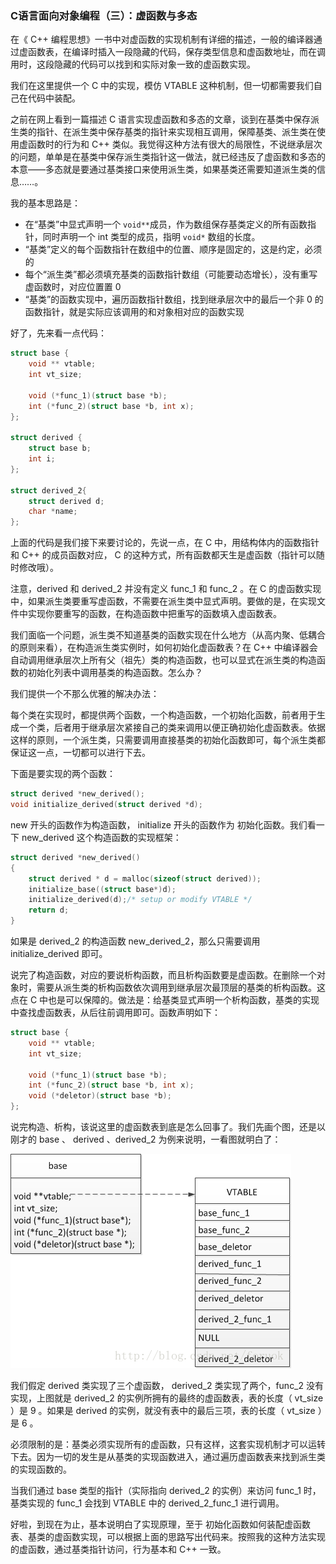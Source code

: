 ### C语言面向对象编程（三）：虚函数与多态

在《 C++ 编程思想》一书中对虚函数的实现机制有详细的描述，一般的编译器通过虚函数表，在编译时插入一段隐藏的代码，保存类型信息和虚函数地址，而在调用时，这段隐藏的代码可以找到和实际对象一致的虚函数实现。

我们在这里提供一个 C 中的实现，模仿 VTABLE 这种机制，但一切都需要我们自己在代码中装配。

之前在网上看到一篇描述 C 语言实现虚函数和多态的文章，谈到在基类中保存派生类的指针、在派生类中保存基类的指针来实现相互调用，保障基类、派生类在使用虚函数时的行为和 C++ 类似。我觉得这种方法有很大的局限性，不说继承层次的问题，单单是在基类中保存派生类指针这一做法，就已经违反了虚函数和多态的本意——多态就是要通过基类接口来使用派生类，如果基类还需要知道派生类的信息……。

我的基本思路是：

- 在“基类”中显式声明一个 `void**`成员，作为数组保存基类定义的所有函数指针，同时声明一个 int 类型的成员，指明 `void*` 数组的长度。
- “基类”定义的每个函数指针在数组中的位置、顺序是固定的，这是约定，必须的
- 每个“派生类”都必须填充基类的函数指针数组（可能要动态增长），没有重写虚函数时，对应位置置 0
- “基类”的函数实现中，遍历函数指针数组，找到继承层次中的最后一个非 0 的函数指针，就是实际应该调用的和对象相对应的函数实现

好了，先来看一点代码：

```c
struct base {  
    void ** vtable;  
    int vt_size;  
      
    void (*func_1)(struct base *b);  
    int (*func_2)(struct base *b, int x);  
};  
  
struct derived {  
    struct base b;  
    int i;  
};  
  
struct derived_2{  
    struct derived d;  
    char *name;  
};  
```

上面的代码是我们接下来要讨论的，先说一点，在 C 中，用结构体内的函数指针和 C++ 的成员函数对应， C 的这种方式，所有函数都天生是虚函数（指针可以随时修改哦）。

注意，derived 和 derived\_2 并没有定义 func\_1 和 func\_2 。在 C 的虚函数实现中，如果派生类要重写虚函数，不需要在派生类中显式声明。要做的是，在实现文件中实现你要重写的函数，在构造函数中把重写的函数填入虚函数表。

我们面临一个问题，派生类不知道基类的函数实现在什么地方（从高内聚、低耦合的原则来看），在构造派生类实例时，如何初始化虚函数表？在 C++ 中编译器会自动调用继承层次上所有父（祖先）类的构造函数，也可以显式在派生类的构造函数的初始化列表中调用基类的构造函数。怎么办？

我们提供一个不那么优雅的解决办法：

每个类在实现时，都提供两个函数，一个构造函数，一个初始化函数，前者用于生成一个类，后者用于继承层次紧接自己的类来调用以便正确初始化虚函数表。依据这样的原则，一个派生类，只需要调用直接基类的初始化函数即可，每个派生类都保证这一点，一切都可以进行下去。

下面是要实现的两个函数：

```c
struct derived *new_derived();  
void initialize_derived(struct derived *d); 
```

new 开头的函数作为构造函数， initialize 开头的函数作为 初始化函数。我们看一下 new_derived 这个构造函数的实现框架：

```c
struct derived *new_derived()  
{  
    struct derived * d = malloc(sizeof(struct derived));  
    initialize_base((struct base*)d);  
    initialize_derived(d);/* setup or modify VTABLE */  
    return d;  
}  
```

如果是 derived\_2 的构造函数 new\_derived\_2，那么只需要调用 initialize\_derived 即可。

说完了构造函数，对应的要说析构函数，而且析构函数要是虚函数。在删除一个对象时，需要从派生类的析构函数依次调用到继承层次最顶层的基类的析构函数。这点在 C 中也是可以保障的。做法是：给基类显式声明一个析构函数，基类的实现中查找虚函数表，从后往前调用即可。函数声明如下：

```c
struct base {  
    void ** vtable;  
    int vt_size;  
      
    void (*func_1)(struct base *b);  
    int (*func_2)(struct base *b, int x);  
    void (*deletor)(struct base *b);  
};  
```

说完构造、析构，该说这里的虚函数表到底是怎么回事了。我们先画个图，还是以刚才的 base 、 derived 、derived_2 为例来说明，一看图就明白了：

![](images/虚函数表.png)


我们假定 derived 类实现了三个虚函数， derived\_2 类实现了两个，func\_2 没有实现，上图就是 derived\_2 的实例所拥有的最终的虚函数表，表的长度（ vt_size ）是 9 。如果是 derived 的实例，就没有表中的最后三项，表的长度（ vt_size ）是 6 。

必须限制的是：基类必须实现所有的虚函数，只有这样，这套实现机制才可以运转下去。因为一切的发生是从基类的实现函数进入，通过遍历虚函数表来找到派生类的实现函数的。

当我们通过 base 类型的指针（实际指向 derived\_2 的实例）来访问 func\_1 时，基类实现的 func\_1 会找到 VTABLE 中的 derived_2_func_1 进行调用。

好啦，到现在为止，基本说明白了实现原理，至于 初始化函数如何装配虚函数表、基类的虚函数实现，可以根据上面的思路写出代码来。按照我的这种方法实现的虚函数，通过基类指针访问，行为基本和 C++ 一致。
